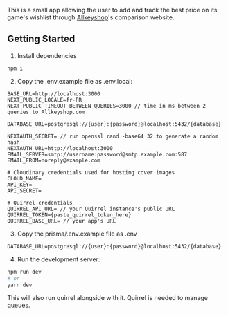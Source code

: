 This is a small app allowing the user to add and track the best price on its game's wishlist through [Allkeyshop](https://www.allkeyshop.com/)'s comparison website.

## Getting Started

1. Install dependencies
```
npm i
```

2. Copy the .env.example file as .env.local:

```
BASE_URL=http://localhost:3000
NEXT_PUBLIC_LOCALE=fr-FR
NEXT_PUBLIC_TIMEOUT_BETWEEN_QUERIES=3000 // time in ms between 2 queries to Allkeyshop.com

DATABASE_URL=postgresql://{user}:{password}@localhost:5432/{database}

NEXTAUTH_SECRET= // run openssl rand -base64 32 to generate a random hash
NEXTAUTH_URL=http://localhost:3000
EMAIL_SERVER=smtp://username:password@smtp.example.com:587
EMAIL_FROM=noreply@example.com

# Cloudinary credentials used for hosting cover images
CLOUD_NAME=
API_KEY=
API_SECRET=

# Quirrel credentials
QUIRREL_API_URL= // your Quirrel instance's public URL
QUIRREL_TOKEN={paste_quirrel_token_here}
QUIRREL_BASE_URL= // your app's URL
```

3. Copy the prisma/.env.example file as .env
```
DATABASE_URL=postgresql://{user}:{password}@localhost:5432/{database}
```

4. Run the development server:

```bash
npm run dev
# or
yarn dev
```

This will also run quirrel alongside with it. Quirrel is needed to manage queues.
